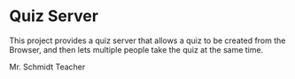 # Quiz Server

This project provides a quiz server that allows a quiz to be
created from the Browser, and then lets multiple people take
the quiz at the same time.

Mr. Schmidt
Teacher
